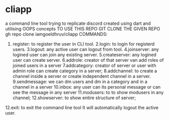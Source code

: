 # cliapp
a command line tool trying to replicate discord created using dart and utilising OOPS concepts
TO USE THIS REPO GIT CLONE THE GIVEN REPO gh repo clone iamgoeldhruv/cliapp
COMMANDS:
1. register:
   to register the user in CLI tool.
2.login:
    to login for registerd users.
3.logout:
     any active user can logout from tool.
4.joinserver:
      any logined user can join any existing server.
5.createserver:
   any logined user can create server.
6.addrole:
    creator of that server van add roles of joined users in a server
7.addcategory:
     creator of server or user with admin role can create category in a server;
8.addchannel:
      to create a channel inside a server or create independent channel in a server.
9.sendmessage:
      we can dm users and dm in a category and in a channel in a server
10.inbox:
       any user can its personal message or can see the message in any server
11.modusers:
       to 
       to show modusers in any channel;
12.showserver:
       to show entire structure of server;

12.exit:
       to exit the command line tool It will automatically logout the active user.

